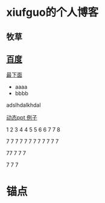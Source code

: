 # xiufguo的个人博客

## 牧草
## [百度](http://baidu.com)
[最下面](#锚点)

* aaaa
* bbbb

adslhdalkhdal

[动态ppt 例子](./examples/)







1
2
3
4
4
5
5
6
6
7
7
8

7
7
7
7
7
7
7
7
7
7
7
7

77
7
7
7

7
7
7




































# 锚点
